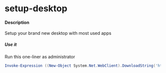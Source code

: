 # setup-desktop

#### Description
 Setup your brand new desktop with most used apps
 
##### Use it
 Run this one-liner as administrator
```powershell
Invoke-Expression ((New-Object System.Net.WebClient).DownloadString('https://raw.githubusercontent.com/Wittionary/setup-desktop/master/setup-desktop.ps1'))
```
